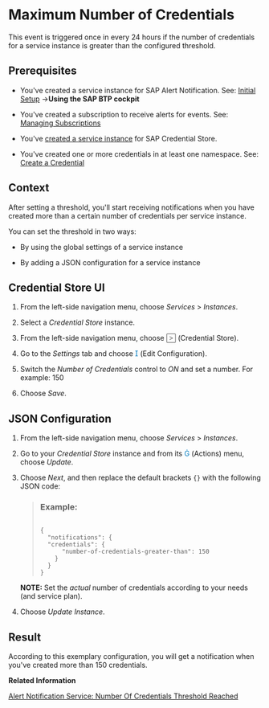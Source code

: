 <!-- loiod82f888d47cd4c8e9869f4bd7f0f1aad -->

<link rel="stylesheet" type="text/css" href="../css/sap-icons.css"/>

# Maximum Number of Credentials

This event is triggered once in every 24 hours if the number of credentials for a service instance is greater than the configured threshold.



<a name="loiod82f888d47cd4c8e9869f4bd7f0f1aad__prereq_sgm_byb"/>

## Prerequisites

-   You've created a service instance for SAP Alert Notification. See: [Initial Setup](https://help.sap.com/docs/alert-notification/sap-alert-notification-for-sap-btp/initial-setup?version=Cloud) →**Using the SAP BTP cockpit**
-   You've created a subscription to receive alerts for events. See: [Managing Subscriptions](https://help.sap.com/docs/alert-notification/sap-alert-notification-for-sap-btp/managing-subscriptions?version=Cloud)
-   You've [created a service instance](create-a-service-instance-dc5f087.md) for SAP Credential Store.

-   You've created one or more credentials in at least one namespace. See: [Create a Credential](create-edit-and-delete-a-credential-2a5423f.md)



## Context

After setting a threshold, you'll start receiving notifications when you have created more than a certain number of credentials per service instance.

You can set the threshold in two ways:

-   By using the global settings of a service instance

-   By adding a JSON configuration for a service instance




<a name="loiod82f888d47cd4c8e9869f4bd7f0f1aad__section_sqn_gy1_hdc"/>

## Credential Store UI

1.  From the left-side navigation menu, choose *Services* \> *Instances*.

2.  Select a *Credential Store* instance.

3.  From the left-side navigation menu, choose <span style="color:#666666;"><span class="SAP-icons-V5"></span></span> \(Credential Store\).

4.  Go to the *Settings* tab and choose <span style="color:#007cc0;"><span class="SAP-icons-V5"></span></span> \(Edit Configuration\).

5.  Switch the *Number of Credentials* control to *ON* and set a number. For example: 150
6.  Choose *Save*.



## JSON Configuration

1.  From the left-side navigation menu, choose *Services* \> *Instances*.

2.  Go to your *Credential Store* instance and from its <span style="color:#007cc0;"><span class="SAP-icons-V5"></span></span> \(Actions\) menu, choose *Update*.

3.  Choose *Next*, and then replace the default brackets `{}` with the following JSON code:

    > ### Example:  
    > ```
    > 
    > {
    > 	"notifications": {
    > 	"credentials": {
    > 		"number-of-credentials-greater-than": 150
    >     }
    >   }
    > }
    > 
    > ```

    **NOTE:** Set the *actual* number of credentials according to your needs \(and service plan\).

4.  Choose *Update Instance*.



<a name="loiod82f888d47cd4c8e9869f4bd7f0f1aad__section_hkx_qvc_hdc"/>

## Result

According to this exemplary configuration, you will get a notification when you've created more than 150 credentials.

**Related Information**  


[Alert Notification Service: Number Of Credentials Threshold Reached](https://help.sap.com/docs/alert-notification/sap-alert-notification-for-sap-btp/number-of-credentials-threshold-reached)

